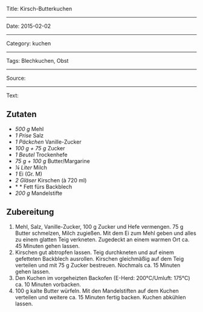Title: Kirsch-Butterkuchen

----

Date: 2015-02-02

----

Category: kuchen

----

Tags: Blechkuchen, Obst

----

Source: 

----

Text: 

## Zutaten
- *500 g*	 Mehl
- *1 Prise* Salz
- *1 Päckchen* Vanille-Zucker
- *100 g + 75 g* Zucker
- *1 Beutel* Trockenhefe
- *75 g + 100 g* Butter/Margarine
- *¼ Liter* Milch
- *1* Ei (Gr. M)
- *2 Gläser* Kirschen (à 720 ml)
- * * Fett fürs Backblech
- *200 g* Mandelstifte

## Zubereitung
1. Mehl, Salz, Vanille-Zucker, 100 g Zucker und Hefe vermengen. 75 g Butter schmelzen, Milch zugießen. Mit dem Ei zum Mehl geben und alles zu einem glatten Teig verkneten.  Zugedeckt an einem warmen Ort ca. 45 Minuten gehen lassen.
2. Kirschen gut abtropfen lassen. Teig durchkneten und auf einem gefetteten Backblech ausrollen. Kirschen gleichmäßig auf dem Teig verteilen und mit 75 g Zucker bestreuen. Nochmals ca. 15 Minuten gehen lassen.
3. Den Kuchen im vorgeheizten Backofen (E-Herd: 200°C/Umluft: 175°C) ca. 10 Minuten vorbacken.
4. 100 g kalte Butter würfeln. Mit den Mandelstiften auf dem Kuchen verteilen und weitere ca. 15 Minuten fertig backen. Kuchen abkühlen lassen.